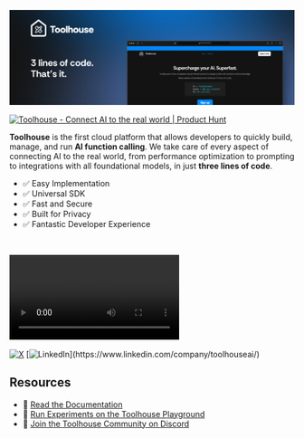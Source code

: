 ![Banner](assets/Banner.png)

<a href="https://www.producthunt.com/posts/toolhouse?embed=true&utm_source=badge-top-post-badge&utm_medium=badge&utm_souce=badge-toolhouse" target="_blank"><img src="https://api.producthunt.com/widgets/embed-image/v1/top-post-badge.svg?post_id=628594&theme=light&period=daily" alt="Toolhouse - Connect&#0032;AI&#0032;to&#0032;the&#0032;real&#0032;world | Product Hunt" style="width: 250px; height: 54px;" width="250" height="54" /></a>

**Toolhouse** is the first cloud platform that allows developers to quickly build, manage, and run **AI function calling**. We take care of every aspect of connecting AI to the real world, from performance optimization to prompting to integrations with all foundational models, in just **three lines of code**.

- ✅ Easy Implementation
- ✅ Universal SDK
- ✅ Fast and Secure
- ✅ Built for Privacy
- ✅ Fantastic Developer Experience

<br>

<video controls src="assets/Toolhouse Intro.mp4" title="Title"></video>

[![X](https://img.shields.io/badge/X-@toolhouseai-%23000000.svg?style=for-the-badge&logo=X&logoColor=white)](https://twitter.com/toolhouseai) [![LinkedIn](https://img.shields.io/badge/linkedin-toolhouseai-%230077B5.svg?&style=for-the-badge&logo=linkedin&logoColor=white")](https://www.linkedin.com/company/toolhouseai/)

## Resources

 - 📑 [Read the Documentation](https://docs.toolhouse.ai)
 - 🏃 [Run Experiments on the Toolhouse Playground](https://app.toolhouse.ai/chat)
 - 🌱 [Join the Toolhouse Community on Discord](https://discord.gg/jWDzFNXWS4)
